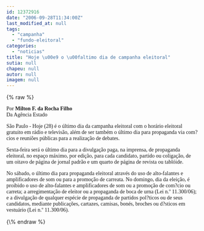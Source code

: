 ```yaml
---
id: 12372916
date: "2006-09-28T11:34:00Z"
last_modified_at: null
tags:
  - "campanha"
  - "fundo-eleitoral"
categories:
  - "noticias"
title: "Hoje \u00e9 o \u00faltimo dia de campanha eleitoral"
sutia: null
chapeu: null
autor: null
imagem: null
---
```

{\% raw %}
<p><P><FONT face=Verdana>Por <STRONG>Milton F. da Rocha Filho</STRONG><BR>Da Agência Estado</FONT></P></p>
<p><P><FONT face=Verdana>São Paulo - Hoje (28) é o último dia da campanha eleitoral com o horário eleitoral gratuito em rádio e televisão, além de ser também o último dia para propaganda via com?cios e reuniões públicas para a realização de debates.</FONT></P></p>
<p><P><FONT face=Verdana>Sexta-feira será o último dia para a divulgação paga, na imprensa, de propaganda eleitoral, no espaço máximo, por edição, para cada candidato, partido ou coligação, de um oitavo de página de jornal padrão e um quarto de página de revista ou tablóide.</FONT></P></p>
<p><P><FONT face=Verdana>No sábado, o último dia para propaganda eleitoral através do uso de alto-falantes e amplificadores de som ou para a promoção de carreata. No domingo, dia da eleição, é proibido o uso de alto-falantes e amplificadores de som ou a promoção de com?cio ou carreta; a arregimentação de eleitor ou a propaganda de boca de urna (Lei n.º 11.300/06); e a divulgação de qualquer espécie de propaganda de partidos pol?ticos ou de seus candidatos, mediante publicações, cartazes, camisas, bonés, broches ou d?sticos em vestuário (Lei n.º 11.300/06).</FONT></P> </p>
{\% endraw %}